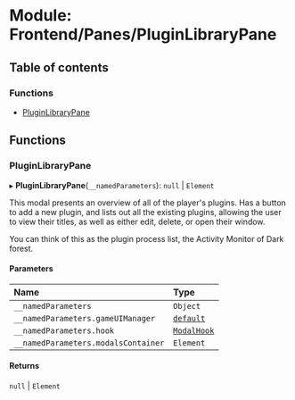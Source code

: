 # Module: Frontend/Panes/PluginLibraryPane

## Table of contents

### Functions

- [PluginLibraryPane](Frontend_Panes_PluginLibraryPane.md#pluginlibrarypane)

## Functions

### PluginLibraryPane

▸ **PluginLibraryPane**(`__namedParameters`): `null` \| `Element`

This modal presents an overview of all of the player's plugins. Has a button
to add a new plugin, and lists out all the existing plugins, allowing the
user to view their titles, as well as either edit, delete, or open their window.

You can think of this as the plugin process list, the Activity Monitor of
Dark forest.

#### Parameters

| Name                                | Type                                                               |
| :---------------------------------- | :----------------------------------------------------------------- |
| `__namedParameters`                 | `Object`                                                           |
| `__namedParameters.gameUIManager`   | [`default`](../classes/Backend_GameLogic_GameUIManager.default.md) |
| `__namedParameters.hook`            | [`ModalHook`](Frontend_Views_ModalPane.md#modalhook)               |
| `__namedParameters.modalsContainer` | `Element`                                                          |

#### Returns

`null` \| `Element`

